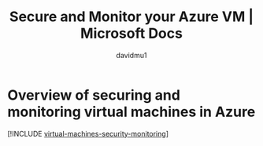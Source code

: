 ﻿---
title: Secure and Monitor your Azure VM | Microsoft Docs
description: Learn about securing and monitoring Windows and Linux virtual machines in Azure.
services: virtual-machines-windows
documentationcenter: ''
author: davidmu1
manager: timlt
editor: tysonn
tags: azure-resource-manager

ms.assetid:
ms.service: virtual-machines-windows
ms.workload: infrastructure-services
ms.tgt_pltfrm: vm-windows
ms.date: 08/14/2017
ms.author: davidmu
---

# Overview of securing and monitoring virtual machines in Azure

[!INCLUDE [virtual-machines-security-monitoring](../../../includes/virtual-machines-security-monitoring.md)]


